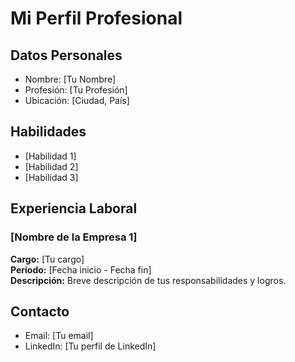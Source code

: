 # Mi Perfil Profesional

## Datos Personales
- Nombre: [Tu Nombre]
- Profesión: [Tu Profesión]
- Ubicación: [Ciudad, País]

## Habilidades
- [Habilidad 1]
- [Habilidad 2]
- [Habilidad 3]

## Experiencia Laboral

### [Nombre de la Empresa 1]
**Cargo:** [Tu cargo]  
**Periodo:** [Fecha inicio - Fecha fin]  
**Descripción:** Breve descripción de tus responsabilidades y logros.

## Contacto
- Email: [Tu email]
- LinkedIn: [Tu perfil de LinkedIn]
